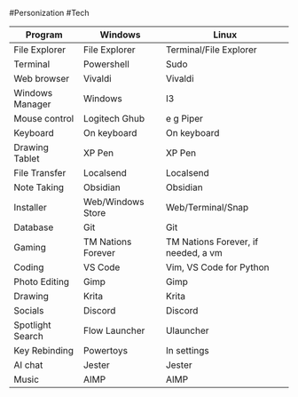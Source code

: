 #Personization #Tech

| Program          | Windows            | Linux                               |
| ---------------- | ------------------ | ----------------------------------- |
| File Explorer    | File Explorer      | Terminal/File Explorer              |
| Terminal         | Powershell         | Sudo                                |
| Web browser      | Vivaldi            | Vivaldi                             |
| Windows Manager  | Windows            | I3                                  |
| Mouse control    | Logitech Ghub      | e g Piper                           |
| Keyboard         | On keyboard        | On keyboard                         |
| Drawing Tablet   | XP Pen             | XP Pen                              |
| File Transfer    | Localsend          | Localsend                           |
| Note Taking      | Obsidian           | Obsidian                            |
| Installer        | Web/Windows Store  | Web/Terminal/Snap                   |
| Database         | Git                | Git                                 |
| Gaming           | TM Nations Forever | TM Nations Forever, if needed, a vm |
| Coding           | VS Code            | Vim, VS Code for Python             |
| Photo Editing    | Gimp               | Gimp                                |
| Drawing          | Krita              | Krita                               |
| Socials          | Discord            | Discord                             |
| Spotlight Search | Flow Launcher      | Ulauncher                           |
| Key Rebinding    | Powertoys          | In settings                         |
| AI chat          | Jester             | Jester                              |
| Music            | AIMP               | AIMP                                |
